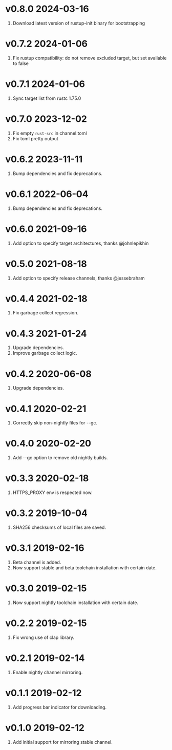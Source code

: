 v0.8.0 2024-03-16
========================

1. Download latest version of rustup-init binary for bootstrapping

v0.7.2 2024-01-06
========================

1. Fix rustup compatibility: do not remove excluded target, but set available to false

v0.7.1 2024-01-06
========================

1. Sync target list from rustc 1.75.0

v0.7.0 2023-12-02
========================

1. Fix empty `rust-src` in channel.toml
2. Fix toml pretty output

v0.6.2 2023-11-11
========================

1. Bump dependencies and fix deprecations.

v0.6.1 2022-06-04
========================

1. Bump dependencies and fix deprecations.

v0.6.0 2021-09-16
========================

1. Add option to specify target architectures, thanks @johnlepikhin

v0.5.0 2021-08-18
========================

1. Add option to specify release channels, thanks @jessebraham

v0.4.4 2021-02-18
========================

1. Fix garbage collect regression.

v0.4.3 2021-01-24
========================

1. Upgrade dependencies.
2. Improve garbage collect logic.

v0.4.2 2020-06-08
========================

1. Upgrade dependencies.

v0.4.1 2020-02-21
========================

1. Correctly skip non-nightly files for --gc.

v0.4.0 2020-02-20
========================

1. Add --gc option to remove old nightly builds.

v0.3.3 2020-02-18
========================

1. HTTPS_PROXY env is respected now.

v0.3.2 2019-10-04
========================

1. SHA256 checksums of local files are saved.

v0.3.1 2019-02-16
========================

1. Beta channel is added.
2. Now support stable and beta toolchain installation with certain date.

v0.3.0 2019-02-15
========================

1. Now support nightly toolchain installation with certain date.

v0.2.2 2019-02-15
========================

1. Fix wrong use of clap library.

v0.2.1 2019-02-14
========================

1. Enable nightly channel mirroring.

v0.1.1 2019-02-12
=========================

1. Add progress bar indicator for downloading.

v0.1.0 2019-02-12
=========================

1. Add initial support for mirroring stable channel.
